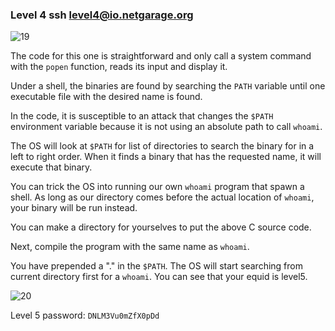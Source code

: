 ###  Level 4	ssh level4@io.netgarage.org

![19](https://user-images.githubusercontent.com/41302499/75866216-b49c4900-5e2a-11ea-956a-af82cc9f30b0.png)

The code for this one is straightforward and only call a system command with the `popen` function, reads its input and display it.

Under a shell, the binaries are found by searching the `PATH` variable until one executable file with the desired name is found.

In the code, it is susceptible to an attack that changes the `$PATH` environment variable because it is not using an absolute path to call `whoami`.

The OS will look at `$PATH` for list of directories to search the binary for in a left to right order. When it finds a binary that has the requested name, it will execute that binary.

You can trick the OS into running our own `whoami` program that spawn a shell. As long as our directory comes before the actual location of `whoami`, your binary will be run instead.

You can make a directory for yourselves to put the above C source code.

Next, compile the program with the same name as `whoami`.

You have prepended a "." in the `$PATH`. The OS will start searching from current directory first for a `whoami`. You can see that your equid is level5.

![20](https://user-images.githubusercontent.com/41302499/75866218-b534df80-5e2a-11ea-8e39-34ba79bb2b15.png)

Level 5 password: `DNLM3Vu0mZfX0pDd`
